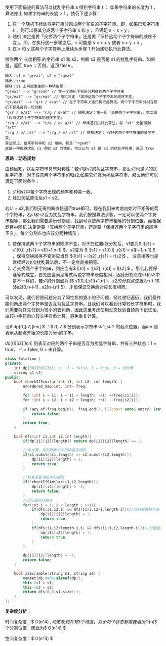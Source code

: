 使用下面描述的算法可以扰乱字符串 s 得到字符串 t ：
如果字符串的长度为 1 ，算法停止
如果字符串的长度 > 1 ，执行下述步骤：

1. 在一个随机下标处将字符串分割成两个非空的子字符串。即，如果已知字符串 s ，则可以将其分成两个子字符串 x 和 y ，且满足 s = x + y 。
2. 随机 决定是要「交换两个子字符串」还是要「保持这两个子字符串的顺序不变」。即，在执行这一步骤之后，s 可能是 s = x + y 或者 s = y + x 。
3. 在 x 和 y 这两个子字符串上继续从步骤 1 开始递归执行此算法。

给你两个 长度相等 的字符串 s1 和 s2，判断 s2 是否是 s1 的扰乱字符串。如果是，返回 true ；否则，返回 false 。

```
输入：s1 = "great", s2 = "rgeat"
输出：true
解释：s1 上可能发生的一种情形是：
"great" --> "gr/eat" // 在一个随机下标处分割得到两个子字符串
"gr/eat" --> "gr/eat" // 随机决定：「保持这两个子字符串的顺序不变」
"gr/eat" --> "g/r / e/at" // 在子字符串上递归执行此算法。两个子字符串分别在随机下标处进行一轮分割
"g/r / e/at" --> "r/g / e/at" // 随机决定：第一组「交换两个子字符串」，第二组「保持这两个子字符串的顺序不变」
"r/g / e/at" --> "r/g / e/ a/t" // 继续递归执行此算法，将 "at" 分割得到 "a/t"
"r/g / e/ a/t" --> "r/g / e/ a/t" // 随机决定：「保持这两个子字符串的顺序不变」
算法终止，结果字符串和 s2 相同，都是 "rgeat"
这是一种能够扰乱 s1 得到 s2 的情形，可以认为 s2 是 s1 的扰乱字符串，返回 true
```

<b>思路：动态规划</b>

由题目知，扰乱字符串具有对称性：若s1是s2的扰乱字符串，那么s2也是s1的扰乱字符串。对于任意两个字符串s1和s2,如果它们互为扰乱字符串，那么他们可以满足下面的条件：

1. s1和s2中每个字符出现的频率和种类一致。
2. 经过扰乱算法后s1 = s2。

若s1 = s2,我们则无需判断直接返回true即可。现在我们来考虑初始时不相等的两个字符串，若s1和s2互为扰乱字符串，我们按照算法步骤，一定可以使两个字符串相等，那么我们需要遍历分割点，找到可以使两字符串相等的分割位置，而根据题目中随机 决定是要「交换两个子字符串」还是要「保持这两个子字符串的顺序不变」，每个分割点也应该分两种情形：

1. 若保持这两个子字符串的顺序不变，对于在位置i处分割后，s1变为$ l[s1] = s1[0,i] ,r[s1] = s1[i+1,n-1] $，s2变为 $  l[s1] = s1[0,i] ,r[s1] = s1[i+1,n-1]  $ ，保持交换顺序不变则应当有 $ l[s1] = l[s2] ,r[s1] = r[s2]$ 。 注意相等也是继续经过n次扰乱算法后，不一定会直接相等。
2. 若交换两个子字符串，则应当有$ l[s1] = r[s2] ,r[s1] = l[s2]  $ 。那么若要保证等式成立，首先应当满足等式两边字符串长度相同，因此分割点在s1和s2中是不一样的，若s1的分割点为i($ s1[0,i],s1[i+1,n] $)，s2的分割点应当为$n-i-1$ ($s2[0,n-i-1] , s2[n-i,n] $)，才能保证交换后对应长度相同。 

可以发现，我们将原问题分为了同性质的更小的子问题，经过递归遍历，我们最终能判断出两个字符串是否互为扰乱字符串。且我们可以看到计算较长字符串时，我们需要将其先分割为较小的去判断，因此这里考虑使用动态规划自顶向下记忆法，由较小字符串向较长字符串计算，避免重复计算。

设$ dp[i1][i2][len] $ ：$ i1,i2 $ 分别表示字符串$str1,str2$ 的起点位置，而$len$ 则表示从起点开始的长度为len的子串。

$dp[i1][i2][len]$ 则表示对应的两个子串是否互为扰乱字符串，共有三种状态：1 = true， -1 = false, 0 = 未计算。

```c++
class Solution {
private:
    int dp[30][30][31]; // -1 = false, 1 = true, 0 = 待计算
    string s1,s2;
public:
    bool checkIfSimilar(int i1, int i2, int length) {
        unordered_map<int, int> freq;

        for (int i = i1; i < i1 + length; ++i) ++freq[s1[i]];           
        for (int i = i2; i < i2 + length; ++i) --freq[s2[i]];
            
        if (any_of(freq.begin(), freq.end(), [](const auto& entry) {return entry.second != 0;})) {
            return false;
        }
        return true;
    }

    bool dfs(int i1,int i2,int length){
        if(dp[i1][i2][length]) return dp[i1][i2][length] == 1;

        //未计算，先判断两个字符串是否相同
        if(s1.substr(i1,length) == s2.substr(i2,length)){
            dp[i1][i2][length] = 1;
            return true;
        }

        //检查是否满足字符相同
        if(!checkIfSimilar(i1,i2,length)){
            dp[i1][i2][length] = -1;
            return false;
        } 
        //dfs遍历分割点
        for(int i = 1; i < length ; ++i){
            if(dfs(i1,i2,i) && dfs(i1+i,i2+i,length-i)){//分割后保持不变
                dp[i1][i2][length] = 1;
                return true;
            }  
            if(dfs(i1,i2+length-i,i) && dfs(i1+i,i2,length-i)){//分割后交换
                dp[i1][i2][length] = 1;
                return true; 
            } 
        }

        dp[i1][i2][length] = -1;
        return false;
    }

    bool isScramble(string s1, string s2) {
        memset(dp,0x00,sizeof(dp));
        this->s1 = s1;
        this->s2 = s2;
        return dfs(0,0,s1.size());
    }
};
```

<b>复杂度分析：</b>

时间复杂度：$ O(n^4) $,动态规划共有3个维度，对于每个状态都需要遍历$O(n)$ 个分割位置，因此为$ O(n^4) $

空间复杂度：$ O(n^3) $ 